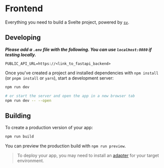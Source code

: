 # Frontend

Everything you need to build a Svelte project, powered by [`sv`](https://github.com/sveltejs/cli).

## Developing

***Please add a `.env` file with the following. You can use `localhost:8080` if testing locally.***
```env
PUBLIC_API_URL=https://<link_to_fastapi_backend>
```

Once you've created a project and installed dependencies with `npm install` (or `pnpm install` or `yarn`), start a development server:

```bash
npm run dev

# or start the server and open the app in a new browser tab
npm run dev -- --open
```

## Building

To create a production version of your app:

```bash
npm run build
```

You can preview the production build with `npm run preview`.

> To deploy your app, you may need to install an [adapter](https://svelte.dev/docs/kit/adapters) for your target environment.
